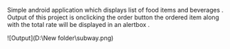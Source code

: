 Simple android application which displays list of food items and beverages . Output of this project is onclicking the order button the ordered item along with the total rate will be displayed in an alertbox .

![Output](D:\New folder\subway.png)
